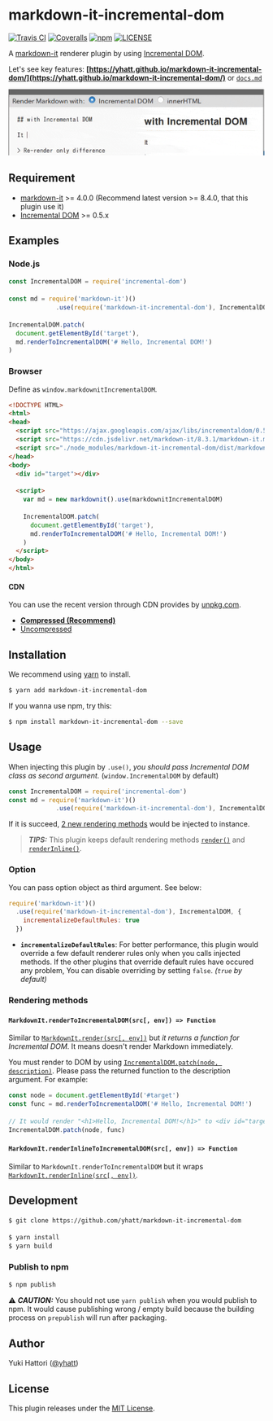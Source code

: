# markdown-it-incremental-dom

[![Travis CI](https://img.shields.io/travis/yhatt/markdown-it-incremental-dom.svg?style=flat-square)](https://travis-ci.org/yhatt/markdown-it-incremental-dom)
[![Coveralls](https://img.shields.io/coveralls/yhatt/markdown-it-incremental-dom/master.svg?style=flat-square)](https://coveralls.io/github/yhatt/markdown-it-incremental-dom?branch=master)
[![npm](https://img.shields.io/npm/v/markdown-it-incremental-dom.svg?style=flat-square)](https://www.npmjs.com/package/markdown-it-incremental-dom)
[![LICENSE](https://img.shields.io/github/license/yhatt/markdown-it-incremental-dom.svg?style=flat-square)](./LICENSE)

A [markdown-it](https://github.com/markdown-it/markdown-it) renderer plugin by using [Incremental DOM](https://github.com/google/incremental-dom).

Let's see key features: **[https://yhatt.github.io/markdown-it-incremental-dom/](https://yhatt.github.io/markdown-it-incremental-dom/)** or [`docs.md`](docs/docs.md)

[![](./docs/images/repainting-incremental-dom.gif)](https://yhatt.github.io/markdown-it-incremental-dom/)

## Requirement

- [markdown-it](https://github.com/markdown-it/markdown-it) >= 4.0.0 (Recommend latest version >= 8.4.0, that this plugin use it)
- [Incremental DOM](https://github.com/google/incremental-dom) >= 0.5.x

## Examples

### Node.js

```javascript
const IncrementalDOM = require('incremental-dom')

const md = require('markdown-it')()
             .use(require('markdown-it-incremental-dom'), IncrementalDOM)

IncrementalDOM.patch(
  document.getElementById('target'),
  md.renderToIncrementalDOM('# Hello, Incremental DOM!')
)
```

### Browser

Define as `window.markdownitIncrementalDOM`.

```html
<!DOCTYPE HTML>
<html>
<head>
  <script src="https://ajax.googleapis.com/ajax/libs/incrementaldom/0.5.1/incremental-dom-min.js"></script>
  <script src="https://cdn.jsdelivr.net/markdown-it/8.3.1/markdown-it.min.js"></script>
  <script src="./node_modules/markdown-it-incremental-dom/dist/markdown-it-incremental-dom.min.js"></script>
</head>
<body>
  <div id="target"></div>

  <script>
    var md = new markdownit().use(markdownitIncrementalDOM)

    IncrementalDOM.patch(
      document.getElementById('target'),
      md.renderToIncrementalDOM('# Hello, Incremental DOM!')
    )
  </script>
</body>
</html>
```

#### CDN

You can use the recent version through CDN provides by [unpkg.com](https://unpkg.com/).

- **[Compressed (Recommend)](https://unpkg.com/markdown-it-incremental-dom/dist/markdown-it-incremental-dom.min.js)**
- [Uncompressed](https://unpkg.com/markdown-it-incremental-dom/dist/markdown-it-incremental-dom.js)

## Installation

We recommend using [yarn](https://yarnpkg.com/) to install.

```bash
$ yarn add markdown-it-incremental-dom
```

If you wanna use npm, try this:

```bash
$ npm install markdown-it-incremental-dom --save
```

## Usage

When injecting this plugin by `.use()`, *you should pass Incremental DOM class as second argument.* (`window.IncrementalDOM` by default)

```javascript
const IncrementalDOM = require('incremental-dom')
const md = require('markdown-it')()
             .use(require('markdown-it-incremental-dom'), IncrementalDOM)
```

If it is succeed, [2 new rendering methods](#rendering-methods) would be injected to instance.

> ***TIPS:*** This plugin keeps default rendering methods [`render()`](https://markdown-it.github.io/markdown-it/#MarkdownIt.render) and [`renderInline()`](https://markdown-it.github.io/markdown-it/#MarkdownIt.renderInline).

### Option

You can pass option object as third argument. See below:

```javascript
require('markdown-it')()
  .use(require('markdown-it-incremental-dom'), IncrementalDOM, {
    incrementalizeDefaultRules: true
  })
```

- **`incrementalizeDefaultRules`**: For better performance, this plugin would override a few default renderer rules only when you calls injected methods. If the other plugins that override default rules have occured any problem, You can disable overriding by setting `false`. *(`true` by default)*

### Rendering methods

#### `MarkdownIt.renderToIncrementalDOM(src[, env]) => Function`

Similar to [`MarkdownIt.render(src[, env])`](https://markdown-it.github.io/markdown-it/#MarkdownIt.render) but *it returns a function for Incremental DOM*. It means doesn't render Markdown immediately.

You must render to DOM by using [`IncrementalDOM.patch(node, description)`](http://google.github.io/incremental-dom/#api/patch). Please pass the returned function to the description argument. For example:

```javascript
const node = document.getElementById('#target')
const func = md.renderToIncrementalDOM('# Hello, Incremental DOM!')

// It would render "<h1>Hello, Incremental DOM!</h1>" to <div id="target">
IncrementalDOM.patch(node, func)
```

#### `MarkdownIt.renderInlineToIncrementalDOM(src[, env]) => Function`

Similar to `MarkdownIt.renderToIncrementalDOM` but it wraps [`MarkdownIt.renderInline(src[, env])`](https://markdown-it.github.io/markdown-it/#MarkdownIt.renderInline).

## Development

```bash
$ git clone https://github.com/yhatt/markdown-it-incremental-dom

$ yarn install
$ yarn build
```

### Publish to npm

```bash
$ npm publish
```

:warning: ***CAUTION:*** You should not use `yarn publish` when you would publish to npm. It would cause publishing wrong / empty build because the building process on `prepublish` will run after packaging.

## Author

Yuki Hattori ([@yhatt](https://github.com/yhatt/))

## License

This plugin releases under the [MIT License](https://github.com/yhatt/markdown-it-incremental-dom/blob/master/LICENSE).
